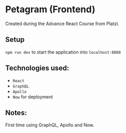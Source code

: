 # Petagram (Frontend)

Created during the Advance React Course from Platzi.

## Setup

`npm run dev` to start the application into `localhost:8080`

## Technologies used:

- `React`
- `GraphQL`
- `Apollo`
- `Now` for deployment


## Notes:

First time using GraphQL, Apollo and Now. 
